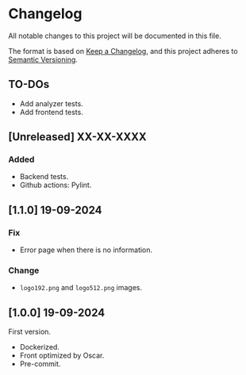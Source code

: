 # Changelog

All notable changes to this project will be documented in this file.

The format is based on [Keep a Changelog](https://keepachangelog.com/en/1.0.0/),
and this project adheres to [Semantic Versioning](https://semver.org/spec/v2.0.0.html).

## TO-DOs

- Add analyzer tests.
- Add frontend tests.

## [Unreleased] XX-XX-XXXX

### Added

- Backend tests.
- Github actions: Pylint.

## [1.1.0] 19-09-2024

### Fix

- Error page when there is no information.

### Change

- `logo192.png` and `logo512.png` images.

## [1.0.0] 19-09-2024

First version.

- Dockerized.
- Front optimized by Oscar.
- Pre-commit.
